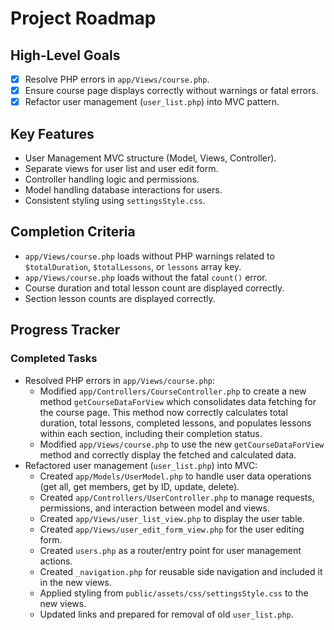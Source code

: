 # Project Roadmap

## High-Level Goals
- [x] Resolve PHP errors in `app/Views/course.php`.
- [x] Ensure course page displays correctly without warnings or fatal errors.
- [x] Refactor user management (`user_list.php`) into MVC pattern.

## Key Features
- User Management MVC structure (Model, Views, Controller).
- Separate views for user list and user edit form.
- Controller handling logic and permissions.
- Model handling database interactions for users.
- Consistent styling using `settingsStyle.css`.

## Completion Criteria
- `app/Views/course.php` loads without PHP warnings related to `$totalDuration`, `$totalLessons`, or `lessons` array key.
- `app/Views/course.php` loads without the fatal `count()` error.
- Course duration and total lesson count are displayed correctly.
- Section lesson counts are displayed correctly.

## Progress Tracker
### Completed Tasks
- Resolved PHP errors in `app/Views/course.php`:
    - Modified `app/Controllers/CourseController.php` to create a new method `getCourseDataForView` which consolidates data fetching for the course page. This method now correctly calculates total duration, total lessons, completed lessons, and populates lessons within each section, including their completion status.
    - Modified `app/Views/course.php` to use the new `getCourseDataForView` method and correctly display the fetched and calculated data.
- Refactored user management (`user_list.php`) into MVC:
    - Created `app/Models/UserModel.php` to handle user data operations (get all, get members, get by ID, update, delete).
    - Created `app/Controllers/UserController.php` to manage requests, permissions, and interaction between model and views.
    - Created `app/Views/user_list_view.php` to display the user table.
    - Created `app/Views/user_edit_form_view.php` for the user editing form.
    - Created `users.php` as a router/entry point for user management actions.
    - Created `_navigation.php` for reusable side navigation and included it in the new views.
    - Applied styling from `public/assets/css/settingsStyle.css` to the new views.
    - Updated links and prepared for removal of old `user_list.php`.
